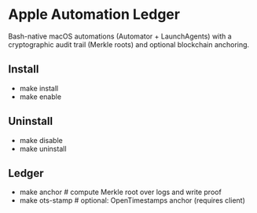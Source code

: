 # Apple Automation Ledger

Bash-native macOS automations (Automator + LaunchAgents) with a cryptographic audit trail (Merkle roots) and optional blockchain anchoring.

## Install
- make install
- make enable

## Uninstall
- make disable
- make uninstall

## Ledger
- make anchor       # compute Merkle root over logs and write proof
- make ots-stamp    # optional: OpenTimestamps anchor (requires client)
